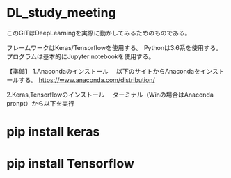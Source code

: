 # DL_study_meeting

このGITはDeepLearningを実際に動かしてみるためのものである。

フレームワークはKeras/Tensorflowを使用する。
Pythonは3.6系を使用する。
プログラムは基本的にJupyter notebookを使用する。

【準備】
1.Anacondaのインストール
　以下のサイトからAnacondaをインストールする。
 https://www.anaconda.com/distribution/
 
2.Keras,Tensorflowのインストール
　ターミナル（Winの場合はAnaconda pronpt）から以下を実行
 # pip install keras
 # pip install Tensorflow

